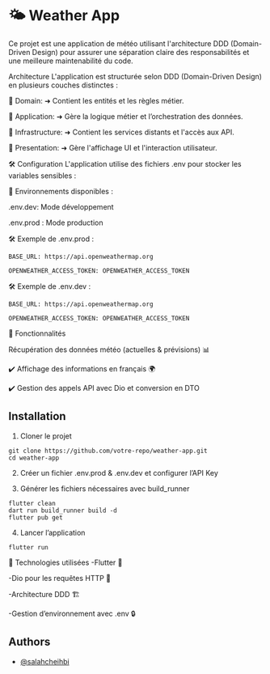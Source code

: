 
# 🌤️ Weather App

Ce projet est une application de météo utilisant l'architecture DDD (Domain-Driven Design) pour assurer une séparation claire des responsabilités et une meilleure maintenabilité du code.


Architecture
L'application est structurée selon DDD (Domain-Driven Design) en plusieurs couches distinctes :

📂 Domain:
➜ Contient les entités et les règles métier.

📂 Application:
➜ Gère la logique métier et l’orchestration des données.

📂 Infrastructure:
➜ Contient les services distants et l'accès aux API.

📂 Presentation:
➜ Gère l'affichage UI et l'interaction utilisateur.


🛠️ Configuration
L'application utilise des fichiers .env pour stocker les variables sensibles :

📌 Environnements disponibles :

.env.dev: Mode développement

.env.prod : Mode production

🛠️ Exemple de .env.prod :

`BASE_URL: https://api.openweathermap.org`

`OPENWEATHER_ACCESS_TOKEN: OPENWEATHER_ACCESS_TOKEN`

🛠️ Exemple de .env.dev :

`BASE_URL: https://api.openweathermap.org`

`OPENWEATHER_ACCESS_TOKEN: OPENWEATHER_ACCESS_TOKEN`

📌 Fonctionnalités

 Récupération des données météo (actuelles & prévisions) 📊
 
✔️ Affichage des informations en français 🌍

✔️ Gestion des appels API avec Dio et conversion en DTO


## Installation

1. Cloner le projet

```
git clone https://github.com/votre-repo/weather-app.git
cd weather-app
```
    
2. Créer un fichier .env.prod & .env.dev et configurer l’API Key

3. Générer les fichiers nécessaires avec build_runner
```
flutter clean
dart run build_runner build -d
flutter pub get
```
    

4. Lancer l’application
```
flutter run
```


📌 Technologies utilisées
-Flutter 🚀

-Dio pour les requêtes HTTP 🔗

-Architecture DDD 🏗️

-Gestion d’environnement avec .env 🔒

## Authors

- [@salahcheihbi](https://www.github.com/salahcheihbi)


